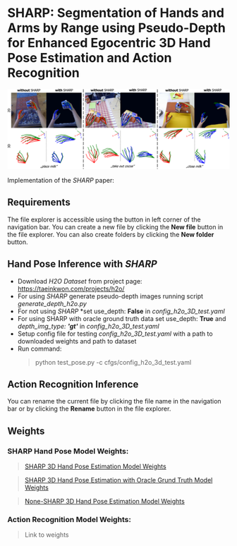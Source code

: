 # SHARP: Segmentation of Hands and Arms by  Range using Pseudo-Depth for Enhanced Egocentric 3D Hand Pose Estimation and Action Recognition

<!-- ![SHARP](./images/icpr_qualitative.png) -->
<img src="./images/icpr_qualitative.png" width="1000">

Implementation of the *SHARP* paper:


## Requirements



The file explorer is accessible using the button in left corner of the navigation bar. You can create a new file by clicking the **New file** button in the file explorer. You can also create folders by clicking the **New folder** button.

## Hand Pose Inference with *SHARP*

 - Download *H2O Dataset* from project page: https://taeinkwon.com/projects/h2o/
 - For using *SHARP* generate pseudo-depth images running script *generate_depth_h2o.py*
 - For not using *SHARP* *set use_depth: **False** in *config_h2o_3D_test.yaml*
 - For using SHARP with oracle ground truth data set use_depth: **True**  and *depth_img_type: **'gt'*** in *config_h2o_3D_test.yaml*
 - Setup config file for testing *config_h2o_3D_test.yaml* with a path to downloaded weights and path to dataset
 - Run command:
	 >python test_pose.py -c cfgs/config_h2o_3d_test.yaml

## Action Recognition Inference

You can rename the current file by clicking the file name in the navigation bar or by clicking the **Rename** button in the file explorer.

## Weights

### SHARP Hand Pose Model Weights:
>[SHARP 3D Hand Pose Estimation Model Weights](https://cloud.cvl.tuwien.ac.at/s/xQZs8JiaDnqcL5d)

>[SHARP 3D Hand Pose Estimation with Oracle Grund Truth Model Weights](https://cloud.cvl.tuwien.ac.at/s/WbE7eaf2fzfaSNe)

>[None-SHARP 3D Hand Pose Estimation Model Weights](https://cloud.cvl.tuwien.ac.at/s/dyzAY3swx3HjWBs)

### Action Recognition Model Weights:
>Link to weights

